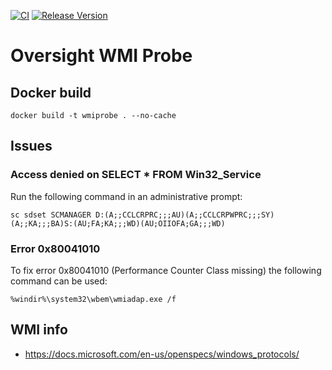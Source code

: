 [![CI](https://github.com/oversight-monitoring/wmiprobe/workflows/CI/badge.svg)](https://github.com/oversight-monitoring/wmiprobe/actions)
[![Release Version](https://img.shields.io/github/release/oversight-monitoring/wmiprobe)](https://github.com/oversight-monitoring/wmiprobe/releases)

# Oversight WMI Probe

## Docker build

```
docker build -t wmiprobe . --no-cache
```

## Issues

### Access denied on SELECT * FROM Win32_Service

Run the following command in an administrative prompt:

```
sc sdset SCMANAGER D:(A;;CCLCRPRC;;;AU)(A;;CCLCRPWPRC;;;SY)(A;;KA;;;BA)S:(AU;FA;KA;;;WD)(AU;OIIOFA;GA;;;WD)
```

### Error 0x80041010

To fix error 0x80041010 (Performance Counter Class missing) the following command can be used:

```
%windir%\system32\wbem\wmiadap.exe /f
```


## WMI info

- https://docs.microsoft.com/en-us/openspecs/windows_protocols/

